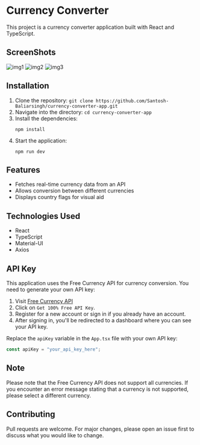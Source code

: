 # Currency Converter

This project is a currency converter application built with React and TypeScript.

## ScreenShots

![img1](https://github.com/Santosh-Baliarsingh/currency-converter-app/assets/88627642/7ecf8705-c1aa-4d1d-bc7b-2febc3d72b92)
![img2](https://github.com/Santosh-Baliarsingh/currency-converter-app/assets/88627642/6bfec754-faaf-4d85-9437-a1d87a635e5e)
![img3](https://github.com/Santosh-Baliarsingh/currency-converter-app/assets/88627642/08667908-80b7-45f1-b9ab-e90a8d0d69a9)

## Installation

1. Clone the repository: `git clone https://github.com/Santosh-Baliarsingh/currency-converter-app.git`
2. Navigate into the directory: `cd currency-converter-app`
3. Install the dependencies:
   ```
   npm install
   ```
4. Start the application:
   ```
   npm run dev
   ```

## Features

- Fetches real-time currency data from an API
- Allows conversion between different currencies
- Displays country flags for visual aid

## Technologies Used

- React
- TypeScript
- Material-UI
- Axios

## API Key

This application uses the Free Currency API for currency conversion. You need to generate your own API key:

1. Visit [Free Currency API](https://freecurrencyapi.com)
2. Click on `Get 100% Free API Key`.
3. Register for a new account or sign in if you already have an account.
4. After signing in, you'll be redirected to a dashboard where you can see your API key.

Replace the `apiKey` variable in the `App.tsx` file with your own API key:

```typescript
const apiKey = "your_api_key_here";
```

## Note

Please note that the Free Currency API does not support all currencies. If you encounter an error message stating that a currency is not supported, please select a different currency.

## Contributing

Pull requests are welcome. For major changes, please open an issue first to discuss what you would like to change.

